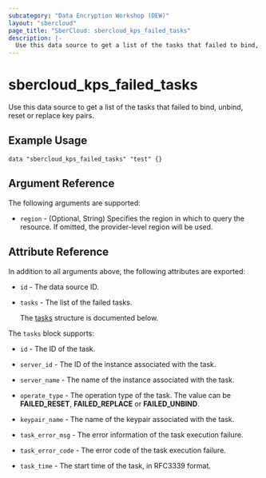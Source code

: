 ```yaml
---
subcategory: "Data Encryption Workshop (DEW)"
layout: "sbercloud"
page_title: "SberCloud: sbercloud_kps_failed_tasks"
description: |-
  Use this data source to get a list of the tasks that failed to bind, unbind, reset or replace key pairs.
---
```


# sbercloud_kps_failed_tasks

Use this data source to get a list of the tasks that failed to bind, unbind, reset or replace key pairs.

## Example Usage

```hcl
data "sbercloud_kps_failed_tasks" "test" {}
```

## Argument Reference

The following arguments are supported:

* `region` - (Optional, String) Specifies the region in which to query the resource.
  If omitted, the provider-level region will be used.

## Attribute Reference

In addition to all arguments above, the following attributes are exported:

* `id` - The data source ID.

* `tasks` - The list of the failed tasks.

  The [tasks](#tasks_struct) structure is documented below.

<a name="tasks_struct"></a>
The `tasks` block supports:

* `id` - The ID of the task.

* `server_id` - The ID of the instance associated with the task.

* `server_name` - The name of the instance associated with the task.

* `operate_type` - The operation type of the task.
  The value can be **FAILED_RESET**, **FAILED_REPLACE** or **FAILED_UNBIND**.

* `keypair_name` - The name of the keypair associated with the task.

* `task_error_msg` - The error information of the task execution failure.

* `task_error_code` - The error code of the task execution failure.

* `task_time` - The start time of the task, in RFC3339 format.

